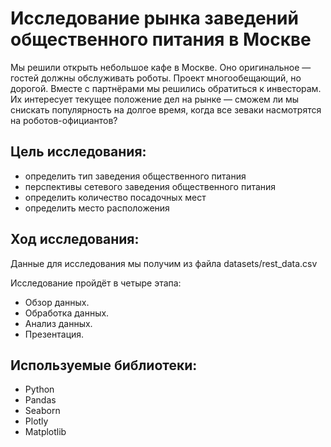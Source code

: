 # Исследование рынка заведений общественного питания в Москве
Мы решили открыть небольшое кафе в Москве. Оно оригинальное — гостей должны обслуживать роботы. Проект многообещающий, но дорогой. Вместе с партнёрами мы решились обратиться к инвесторам. Их интересует текущее положение дел на рынке — сможем ли мы снискать популярность на долгое время, когда все зеваки насмотрятся на роботов-официантов? 

## Цель исследования:

* определить тип заведения общественного питания
* перспективы сетевого заведения общественного питания
* определить количество посадочных мест
* определить место расположения

## Ход исследования:

Данные для исследования мы получим из файла datasets/rest_data.csv

Исследование пройдёт в четыре этапа:

* Обзор данных.
* Обработка данных.
* Анализ данных.
* Презентация.


## Используемые библиотеки:
* Python
* Pandas
* Seaborn
* Plotly
* Matplotlib
